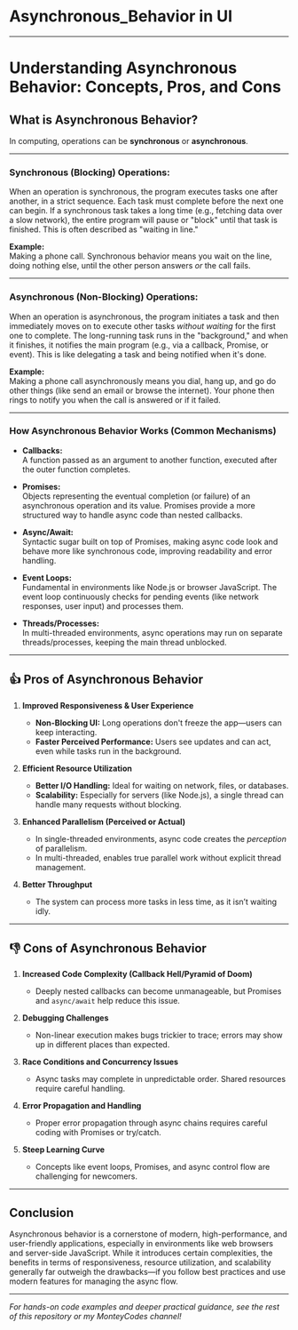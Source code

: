 # Asynchronous_Behavior in UI

---

# Understanding Asynchronous Behavior: Concepts, Pros, and Cons

## What is Asynchronous Behavior?

In computing, operations can be **synchronous** or **asynchronous**.

---

### **Synchronous (Blocking) Operations:**

When an operation is synchronous, the program executes tasks one after another, in a strict sequence. Each task must complete before the next one can begin. If a synchronous task takes a long time (e.g., fetching data over a slow network), the entire program will pause or "block" until that task is finished. This is often described as "waiting in line."

**Example:**  
Making a phone call. Synchronous behavior means you wait on the line, doing nothing else, until the other person answers *or* the call fails.

---

### **Asynchronous (Non-Blocking) Operations:**

When an operation is asynchronous, the program initiates a task and then immediately moves on to execute other tasks *without waiting* for the first one to complete. The long-running task runs in the "background," and when it finishes, it notifies the main program (e.g., via a callback, Promise, or event). This is like delegating a task and being notified when it's done.

**Example:**  
Making a phone call asynchronously means you dial, hang up, and go do other things (like send an email or browse the internet). Your phone then rings to notify you when the call is answered or if it failed.

---

### How Asynchronous Behavior Works (Common Mechanisms)

- **Callbacks:**  
  A function passed as an argument to another function, executed after the outer function completes.

- **Promises:**  
  Objects representing the eventual completion (or failure) of an asynchronous operation and its value. Promises provide a more structured way to handle async code than nested callbacks.

- **Async/Await:**  
  Syntactic sugar built on top of Promises, making async code look and behave more like synchronous code, improving readability and error handling.

- **Event Loops:**  
  Fundamental in environments like Node.js or browser JavaScript. The event loop continuously checks for pending events (like network responses, user input) and processes them.

- **Threads/Processes:**  
  In multi-threaded environments, async operations may run on separate threads/processes, keeping the main thread unblocked.

---

## 👍 Pros of Asynchronous Behavior

1. **Improved Responsiveness & User Experience**
    - **Non-Blocking UI:** Long operations don't freeze the app—users can keep interacting.
    - **Faster Perceived Performance:** Users see updates and can act, even while tasks run in the background.

2. **Efficient Resource Utilization**
    - **Better I/O Handling:** Ideal for waiting on network, files, or databases.
    - **Scalability:** Especially for servers (like Node.js), a single thread can handle many requests without blocking.

3. **Enhanced Parallelism (Perceived or Actual)**
    - In single-threaded environments, async code creates the *perception* of parallelism.
    - In multi-threaded, enables true parallel work without explicit thread management.

4. **Better Throughput**
    - The system can process more tasks in less time, as it isn’t waiting idly.

---

## 👎 Cons of Asynchronous Behavior

1. **Increased Code Complexity (Callback Hell/Pyramid of Doom)**
    - Deeply nested callbacks can become unmanageable, but Promises and `async/await` help reduce this issue.

2. **Debugging Challenges**
    - Non-linear execution makes bugs trickier to trace; errors may show up in different places than expected.

3. **Race Conditions and Concurrency Issues**
    - Async tasks may complete in unpredictable order. Shared resources require careful handling.

4. **Error Propagation and Handling**
    - Proper error propagation through async chains requires careful coding with Promises or try/catch.

5. **Steep Learning Curve**
    - Concepts like event loops, Promises, and async control flow are challenging for newcomers.

---

## Conclusion

Asynchronous behavior is a cornerstone of modern, high-performance, and user-friendly applications, especially in environments like web browsers and server-side JavaScript. While it introduces certain complexities, the benefits in terms of responsiveness, resource utilization, and scalability generally far outweigh the drawbacks—if you follow best practices and use modern features for managing the async flow.

---

*For hands-on code examples and deeper practical guidance, see the rest of this repository or my MonteyCodes channel!*
